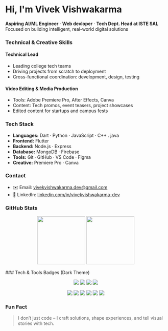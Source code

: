 # Hi, I'm Vivek Vishwakarma

**Aspiring AI/ML Engineer** · **Web devloper** · **Tech Dept. Head at ISTE SAL**  
Focused on building intelligent, real-world digital solutions

  
### Technical & Creative Skills

#### Technical Lead
- Leading college tech teams
- Driving projects from scratch to deployment
- Cross-functional coordination: development, design, testing

  
####  Video Editing & Media Production
- Tools: Adobe Premiere Pro, After Effects, Canva
- Content: Tech promos, event teasers, project showcases
- Edited content for startups and campus fests

  
###  Tech Stack
- **Languages:** Dart · Python · JavaScript · C++ . java
- **Frontend:** Flutter
- **Backend:** Node.js · Express
- **Database:** MongoDB · Firebase
- **Tools:** Git · GitHub · VS Code · Figma
- **Creative:** Premiere Pro · Canva 

  
###  Contact
- ✉️ Email: vivekvishwakarma.dev@gmail.com
- 🔗 LinkedIn: [linkedin.com/in/vivekvishwakarma-dev](https://www.linkedin.com/in/viveks21)

  
### GitHub Stats
<p align="center">
  <img src="https://github-readme-stats.vercel.app/api?username=Knights24&show_icons=true&hide_title=true&hide_rank=true&hide=issues&theme=default" height="150" />
  <img src="https://github-readme-streak-stats.herokuapp.com?user=Knights24&theme=default" height="150" />
</p>
###  Tech & Tools Badges (Dark Theme)
<p align="center">
  <img src="https://img.shields.io/badge/Dart-0175C2?style=for-the-badge&logo=dart&logoColor=white" />
  <img src="https://img.shields.io/badge/Flutter-02569B?style=for-the-badge&logo=flutter&logoColor=white" />
  <img src="https://img.shields.io/badge/Node.js-339933?style=for-the-badge&logo=node.js&logoColor=white" />
  <img src="https://img.shields.io/badge/Python-14354C?style=for-the-badge&logo=python&logoColor=white" />
</p>
<p align="center">
  <img src="https://img.shields.io/badge/VS%20Code-007ACC?style=for-the-badge&logo=visual-studio-code&logoColor=white" />
  <img src="https://img.shields.io/badge/Figma-F24E1E?style=for-the-badge&logo=figma&logoColor=white" />
  <img src="https://img.shields.io/badge/Git-F05032?style=for-the-badge&logo=git&logoColor=white" />
  <img src="https://img.shields.io/badge/GitHub-181717?style=for-the-badge&logo=github&logoColor=white" />
  <img src="https://img.shields.io/badge/Adobe%20Premiere%20Pro-9999FF?style=for-the-badge&logo=adobe-premiere-pro&logoColor=white" />
  <img src="https://img.shields.io/badge/After%20Effects-9999FF?style=for-the-badge&logo=adobe-after-effects&logoColor=white" />
</p>


### Fun Fact
> I don’t just code – I craft solutions, shape experiences, and tell visual stories with tech.
